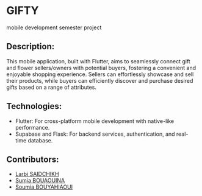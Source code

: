 # GIFTY
mobile development semester project 

## Description:
This mobile application, built with Flutter, aims to seamlessly connect gift and flower sellers/owners with potential buyers, fostering a convenient and enjoyable shopping experience. Sellers can effortlessly showcase and sell their products, while buyers can efficiently discover and purchase desired gifts based on a range of attributes.

## Technologies:

- Flutter: For cross-platform mobile development with native-like performance.
- Supabase and Flask: For backend services, authentication, and real-time database.

## Contributors:
- [Larbi SAIDCHIKH](https://github.com/larbi1512)
- [Sumia BOUAOUINA](https://github.com/Su-mia)
- [Soumia BOUYAHIAOUI](https://github.com/Soumia-Bouyh)

  
